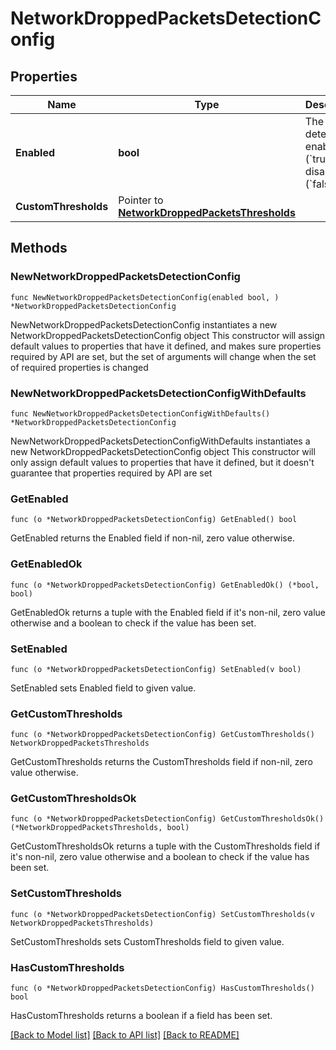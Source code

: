 # NetworkDroppedPacketsDetectionConfig

## Properties

Name | Type | Description | Notes
------------ | ------------- | ------------- | -------------
**Enabled** | **bool** | The detection is enabled (&#x60;true&#x60;) or disabled (&#x60;false&#x60;). | 
**CustomThresholds** | Pointer to [**NetworkDroppedPacketsThresholds**](NetworkDroppedPacketsThresholds.md) |  | [optional] 

## Methods

### NewNetworkDroppedPacketsDetectionConfig

`func NewNetworkDroppedPacketsDetectionConfig(enabled bool, ) *NetworkDroppedPacketsDetectionConfig`

NewNetworkDroppedPacketsDetectionConfig instantiates a new NetworkDroppedPacketsDetectionConfig object
This constructor will assign default values to properties that have it defined,
and makes sure properties required by API are set, but the set of arguments
will change when the set of required properties is changed

### NewNetworkDroppedPacketsDetectionConfigWithDefaults

`func NewNetworkDroppedPacketsDetectionConfigWithDefaults() *NetworkDroppedPacketsDetectionConfig`

NewNetworkDroppedPacketsDetectionConfigWithDefaults instantiates a new NetworkDroppedPacketsDetectionConfig object
This constructor will only assign default values to properties that have it defined,
but it doesn't guarantee that properties required by API are set

### GetEnabled

`func (o *NetworkDroppedPacketsDetectionConfig) GetEnabled() bool`

GetEnabled returns the Enabled field if non-nil, zero value otherwise.

### GetEnabledOk

`func (o *NetworkDroppedPacketsDetectionConfig) GetEnabledOk() (*bool, bool)`

GetEnabledOk returns a tuple with the Enabled field if it's non-nil, zero value otherwise
and a boolean to check if the value has been set.

### SetEnabled

`func (o *NetworkDroppedPacketsDetectionConfig) SetEnabled(v bool)`

SetEnabled sets Enabled field to given value.


### GetCustomThresholds

`func (o *NetworkDroppedPacketsDetectionConfig) GetCustomThresholds() NetworkDroppedPacketsThresholds`

GetCustomThresholds returns the CustomThresholds field if non-nil, zero value otherwise.

### GetCustomThresholdsOk

`func (o *NetworkDroppedPacketsDetectionConfig) GetCustomThresholdsOk() (*NetworkDroppedPacketsThresholds, bool)`

GetCustomThresholdsOk returns a tuple with the CustomThresholds field if it's non-nil, zero value otherwise
and a boolean to check if the value has been set.

### SetCustomThresholds

`func (o *NetworkDroppedPacketsDetectionConfig) SetCustomThresholds(v NetworkDroppedPacketsThresholds)`

SetCustomThresholds sets CustomThresholds field to given value.

### HasCustomThresholds

`func (o *NetworkDroppedPacketsDetectionConfig) HasCustomThresholds() bool`

HasCustomThresholds returns a boolean if a field has been set.


[[Back to Model list]](../README.md#documentation-for-models) [[Back to API list]](../README.md#documentation-for-api-endpoints) [[Back to README]](../README.md)


